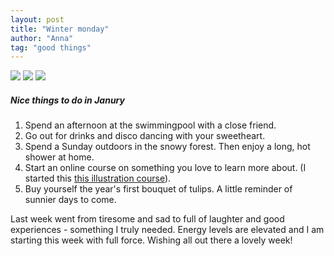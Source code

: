 ```yaml
---
layout: post
title: "Winter monday"
author: "Anna"
tag: "good things"
---
```


<img border="0" href="https://www.flickr.com/photos/halinakema/45902068015/in/photostream/" src="https://farm8.staticflickr.com/7883/46091959024_4f3906ba4f_c.jpg">
<img border="0" href="https://www.flickr.com/photos/halinakema/31875593867/in/photostream/" src="https://farm5.staticflickr.com/4878/31875593867_011f47bcdd_c.jpg">
<img border="0" href="https://www.flickr.com/photos/halinakema/46092012644/in/photostream/" src="https://farm8.staticflickr.com/7804/46092012644_af621b1b01_c.jpg">

##### Nice things to do in Janury

1. Spend an afternoon at the swimmingpool with a close friend. 
2. Go out for drinks and disco dancing with your sweetheart.
3. Spend a Sunday outdoors in the snowy forest. Then enjoy a long, hot shower at home.  
4. Start an online course on something you love to learn more about. (I started this [this illustration course](https://www.kadenze.com/courses/introduction-to-graphic-illustration-v/sessions/what-is-good-illustration)).
5. Buy yourself the year's first bouquet of tulips. A little reminder of sunnier days to come.   

Last week went from tiresome and sad to full of laughter and good experiences - something I truly needed. Energy levels are elevated and I am starting this week with full force. Wishing all out there a lovely week!



